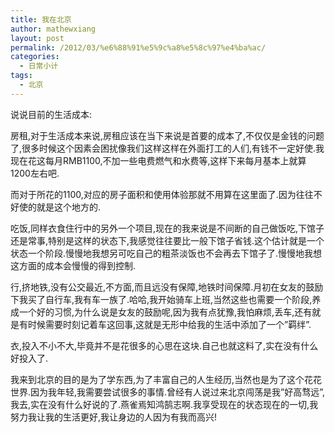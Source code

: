 ```yaml
---
title: 我在北京
author: mathewxiang
layout: post
permalink: /2012/03/%e6%88%91%e5%9c%a8%e5%8c%97%e4%ba%ac/
categories:
  - 日常小计
tags:
  - 北京
---
```

说说目前的生活成本:

房租,对于生活成本来说,房租应该在当下来说是首要的成本了,不仅仅是金钱的问题了,很多时候这个因素会困扰像我们这样这样在外面打工的人们,有钱不一定好使.我现在花这每月RMB1100,不加一些电费燃气和水费等,这样下来每月基本上就算1200左右吧.

而对于所花的1100,对应的房子面积和使用体验那就不用算在这里面了.因为往往不好使的就是这个地方的.

吃饭,同样衣食住行中的另外一个项目,现在的我来说是不间断的自己做饭吃,下馆子还是常事,特别是这样的状态下,我感觉往往要比一般下馆子省钱.这个估计就是一个状态一个阶段.慢慢地我想另可吃自己的粗茶淡饭也不会再去下馆子了.慢慢地我想这方面的成本会慢慢的得到控制.

行,挤地铁,没有公交最近,不方面,而且远没有保障,地铁时间保障.月初在女友的鼓励下我买了自行车,我有车一族了.哈哈,我开始骑车上班,当然这些也需要一个阶段,养成一个好的习惯,为什么说是女友的鼓励呢,因为我有点犹豫,我怕麻烦,丢车,还有就是有时候需要时刻记着车这回事,这就是无形中给我的生活中添加了一个”羁绊”.

衣,投入不小不大,毕竟并不是花很多的心思在这块.自己也就这料了,实在没有什么好投入了.

我来到北京的目的是为了学东西,为了丰富自己的人生经历,当然也是为了这个花花世界.因为我年轻,我需要尝试很多的事情.曾经有人说过来北京闯荡是我”好高骛远”,我去,实在没有什么好说的了.燕雀焉知鸿鹄志啊.我享受现在的状态现在的一切,我努力我让我的生活更好,我让身边的人因为有我而高兴!